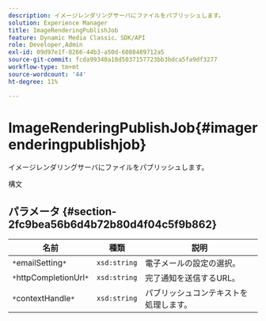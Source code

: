 ```yaml
---
description: イメージレンダリングサーバにファイルをパブリッシュします。
solution: Experience Manager
title: ImageRenderingPublishJob
feature: Dynamic Media Classic、SDK/API
role: Developer,Admin
exl-id: 09d97e1f-8266-44b3-a50d-6088489712a5
source-git-commit: fcda99340a18d5037157723bb3bdca5fa9df3277
workflow-type: tm+mt
source-wordcount: '44'
ht-degree: 11%

---
```


# ImageRenderingPublishJob{#imagerenderingpublishjob}

イメージレンダリングサーバにファイルをパブリッシュします。

構文

## パラメータ {#section-2fc9bea56b6d4b72b80d4f04c5f9b862}

| 名前 | 種類 | 説明 |
|---|---|---|
| `*`emailSetting`*` | `xsd:string` | 電子メールの設定の選択。 |
| `*`httpCompletionUrl`*` | `xsd:string` | 完了通知を送信するURL。 |
| `*`contextHandle`*` | `xsd:string` | パブリッシュコンテキストを処理します。 |
